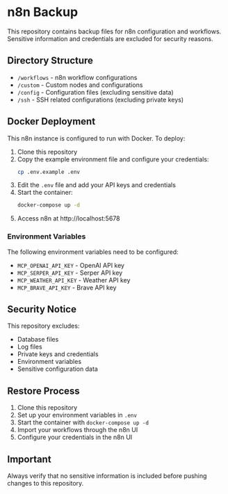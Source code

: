 # n8n Backup

This repository contains backup files for n8n configuration and workflows. Sensitive information and credentials are excluded for security reasons.

## Directory Structure

- `/workflows` - n8n workflow configurations
- `/custom` - Custom nodes and configurations
- `/config` - Configuration files (excluding sensitive data)
- `/ssh` - SSH related configurations (excluding private keys)

## Docker Deployment

This n8n instance is configured to run with Docker. To deploy:

1. Clone this repository
2. Copy the example environment file and configure your credentials:
   ```bash
   cp .env.example .env
   ```
3. Edit the `.env` file and add your API keys and credentials
4. Start the container:
   ```bash
   docker-compose up -d
   ```
5. Access n8n at http://localhost:5678

### Environment Variables

The following environment variables need to be configured:
- `MCP_OPENAI_API_KEY` - OpenAI API key
- `MCP_SERPER_API_KEY` - Serper API key
- `MCP_WEATHER_API_KEY` - Weather API key
- `MCP_BRAVE_API_KEY` - Brave API key

## Security Notice

This repository excludes:
- Database files
- Log files
- Private keys and credentials
- Environment variables
- Sensitive configuration data

## Restore Process

1. Clone this repository
2. Set up your environment variables in `.env`
3. Start the container with `docker-compose up -d`
4. Import your workflows through the n8n UI
5. Configure your credentials in the n8n UI

## Important

Always verify that no sensitive information is included before pushing changes to this repository. 